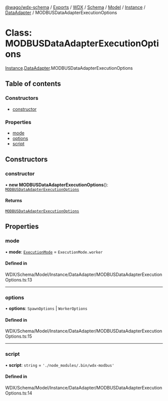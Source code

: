 [@wago/wdx-schema](../README.md) / [Exports](../modules.md) / [WDX](../modules/WDX.md) / [Schema](../modules/WDX.Schema.md) / [Model](../modules/WDX.Schema.Model.md) / [Instance](../modules/WDX.Schema.Model.Instance.md) / [DataAdapter](../modules/WDX.Schema.Model.Instance.DataAdapter.md) / MODBUSDataAdapterExecutionOptions

# Class: MODBUSDataAdapterExecutionOptions

[Instance](../modules/WDX.Schema.Model.Instance.md).[DataAdapter](../modules/WDX.Schema.Model.Instance.DataAdapter.md).MODBUSDataAdapterExecutionOptions

## Table of contents

### Constructors

- [constructor](WDX.Schema.Model.Instance.DataAdapter.MODBUSDataAdapterExecutionOptions.md#constructor)

### Properties

- [mode](WDX.Schema.Model.Instance.DataAdapter.MODBUSDataAdapterExecutionOptions.md#mode)
- [options](WDX.Schema.Model.Instance.DataAdapter.MODBUSDataAdapterExecutionOptions.md#options)
- [script](WDX.Schema.Model.Instance.DataAdapter.MODBUSDataAdapterExecutionOptions.md#script)

## Constructors

### constructor

• **new MODBUSDataAdapterExecutionOptions**(): [`MODBUSDataAdapterExecutionOptions`](WDX.Schema.Model.Instance.DataAdapter.MODBUSDataAdapterExecutionOptions.md)

#### Returns

[`MODBUSDataAdapterExecutionOptions`](WDX.Schema.Model.Instance.DataAdapter.MODBUSDataAdapterExecutionOptions.md)

## Properties

### mode

• **mode**: [`ExecutionMode`](../enums/WDX.Schema.Model.Instance.ExecutionMode.md) = `ExecutionMode.worker`

#### Defined in

WDX/Schema/Model/Instance/DataAdapter/MODBUSDataAdapterExecutionOptions.ts:13

___

### options

• **options**: `SpawnOptions` \| `WorkerOptions`

#### Defined in

WDX/Schema/Model/Instance/DataAdapter/MODBUSDataAdapterExecutionOptions.ts:15

___

### script

• **script**: `string` = `'./node_modules/.bin/wdx-modbus'`

#### Defined in

WDX/Schema/Model/Instance/DataAdapter/MODBUSDataAdapterExecutionOptions.ts:14
